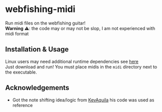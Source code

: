 # webfishing-midi
Run midi files on the webfishing guitar!\
**Warning** ⚠️: the code may or may not be slop, I am not experienced with midi format

## Installation & Usage
Linux users may need additional runtime dependencies see [here](https://github.com/enigo-rs/enigo?tab=readme-ov-file#runtime-dependencies)\
Just download and run! You must place midis in the `midi` directory next to the executable.

## Acknowledgements
- Got the note shifting idea/logic from [KevAquila](https://github.com/KevAquila/WEBFISHING-Guitar-Player) his code was used as reference
